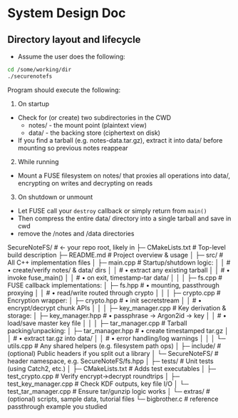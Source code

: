 # System Design Doc

## Directory layout and lifecycle

- Assume the user does the following:
~~~Bash
cd /some/working/dir
./securenotefs
~~~

Program should execute the following:

1. On startup
  - Check for (or create) two subdirectories in the CWD
    - notes/ - the mount point (plaintext view)
    - data/ - the backing store (ciphertext on disk)
  - If you find a tarball (e.g. notes-data.tar.gz), extract it into data/ before mounting so previous notes reappear
2. While running
  - Mount a FUSE filesystem on notes/ that proxies all operations into data/, encrypting on writes and decrypting on reads
3. On shutdown or unmount
  - Let FUSE call your `destroy` callback or simply return from `main()`
  - Then compress the entire data/ directory into a single tarball and save in cwd
  - remove the /notes and /data directories

SecureNoteFS/                          # ← your repo root, likely in
├─ CMakeLists.txt                     # Top-level build description
├─ README.md                          # Project overview & usage
│
├─ src/                               # All C++ implementation files
│   ├─ main.cpp                       # Startup/shutdown logic:
│   │                                 # • create/verify notes/ & data/ dirs
│   │                                 # • extract any existing tarball
│   │                                 # • invoke fuse_main()
│   │                                 # • on exit, timestamp-tar data/
│   │
│   ├─ fs.cpp                         # FUSE callback implementations:
│   ├─ fs.hpp                         # • mounting, passthrough proxying
│   │                                 # • read/write routed through crypto
│   │
│   ├─ crypto.cpp                     # Encryption wrapper:
│   ├─ crypto.hpp                     # • init secretstream
│   │                                 # • encrypt/decrypt chunk APIs
│   │
│   ├─ key_manager.cpp                # Key derivation & storage:
│   ├─ key_manager.hpp                # • passphrase → Argon2id → key
│   │                                 # • load/save master key file
│   │
│   ├─ tar_manager.cpp                # Tarball packing/unpacking:
│   ├─ tar_manager.hpp                # • create timestamped tar.gz
│   │                                 # • extract tar.gz into data/
│   │                                 # • error handling/log warnings
│   │
│   └─ utils.cpp                      # Any shared helpers (e.g. filesystem path ops)
│
├─ include/                           # (optional) Public headers if you split out a library
│   └─ SecureNoteFS/                  # header namespace, e.g. SecureNoteFS/fs.hpp
│
├─ tests/                             # Unit tests (using Catch2, etc.)
│   ├─ CMakeLists.txt                 # Adds test executables
│   ├─ test_crypto.cpp                # Verify encrypt→decrypt roundtrips
│   ├─ test_key_manager.cpp           # Check KDF outputs, key file I/O
│   └─ test_tar_manager.cpp           # Ensure tar/gunzip logic works
│
└─ extras/                            # (optional) scripts, sample data, tutorial files
    └─ bigbrother.c                   # reference passthrough example you studied

